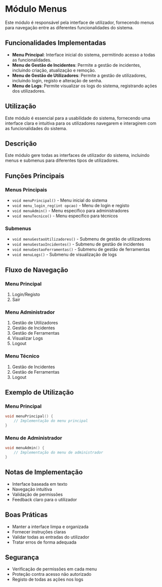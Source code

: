 # Módulo Menus

Este módulo é responsável pela interface de utilizador, fornecendo menus para navegação entre as diferentes funcionalidades do sistema.

## Funcionalidades Implementadas

- **Menu Principal**: Interface inicial do sistema, permitindo acesso a todas as funcionalidades.
- **Menu de Gestão de Incidentes**: Permite a gestão de incidentes, incluindo criação, atualização e remoção.
- **Menu de Gestão de Utilizadores**: Permite a gestão de utilizadores, incluindo login, registo e alteração de senha.
- **Menu de Logs**: Permite visualizar os logs do sistema, registrando ações dos utilizadores.

## Utilização

Este módulo é essencial para a usabilidade do sistema, fornecendo uma interface clara e intuitiva para os utilizadores navegarem e interagirem com as funcionalidades do sistema.

## Descrição
Este módulo gere todas as interfaces de utilizador do sistema, incluindo menus e submenus para diferentes tipos de utilizadores.

## Funções Principais

### Menus Principais
- `void menuPrincipal()` - Menu inicial do sistema
- `void menu_login_reg(int opcao)` - Menu de login e registo
- `void menuAdmin()` - Menu específico para administradores
- `void menuTecnico()` - Menu específico para técnicos

### Submenus
- `void menuGestaoUtilizadores()` - Submenu de gestão de utilizadores
- `void menuGestaoIncidentes()` - Submenu de gestão de incidentes
- `void menuGestaoFerramentas()` - Submenu de gestão de ferramentas
- `void menuLogs()` - Submenu de visualização de logs

## Fluxo de Navegação

### Menu Principal
1. Login/Registo
2. Sair

### Menu Administrador
1. Gestão de Utilizadores
2. Gestão de Incidentes
3. Gestão de Ferramentas
4. Visualizar Logs
5. Logout

### Menu Técnico
1. Gestão de Incidentes
2. Gestão de Ferramentas
3. Logout

## Exemplo de Utilização

### Menu Principal
```c
void menuPrincipal() {
    // Implementação do menu principal
}
```

### Menu de Administrador
```c
void menuAdmin() {
    // Implementação do menu de administrador
}
```

## Notas de Implementação
- Interface baseada em texto
- Navegação intuitiva
- Validação de permissões
- Feedback claro para o utilizador

## Boas Práticas
- Manter a interface limpa e organizada
- Fornecer instruções claras
- Validar todas as entradas do utilizador
- Tratar erros de forma adequada

## Segurança
- Verificação de permissões em cada menu
- Proteção contra acesso não autorizado
- Registo de todas as ações nos logs 